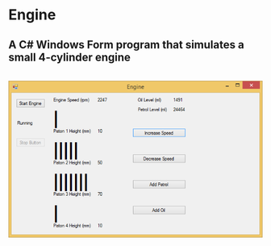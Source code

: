 <h1>Engine</h1>
<h2>A C# Windows Form program that simulates a small 4-cylinder engine</h2>
<br>
<img src="https://github.com/pda87/Engine/blob/master/images/Engine.PNG">

